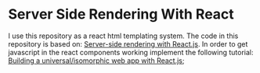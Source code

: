 # Server Side Rendering With React

I use this repository as a react html templating system.
The code in this repository is based on:
[Server-side rendering with React.js](https://www.youtube.com/watch?v=k66bOHX8MnY).
In order to get javascript in the react components working implement the
following tutorial:
[Building a universal/isomorphic web app with React.js](https://www.youtube.com/watch?v=Uf1Vk3RnXsk);
